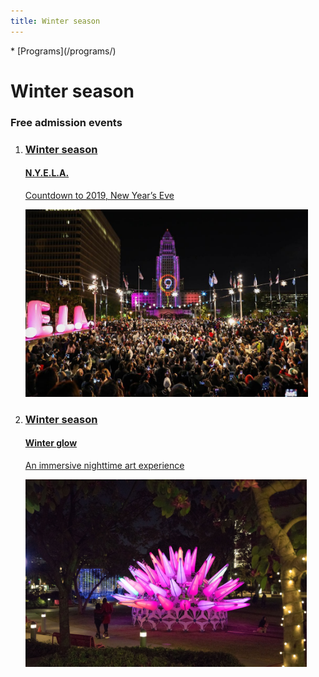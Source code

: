 ```yaml
---
title: Winter season
---
```


<nav markdown="1">
* [Programs](/programs/)
</nav>

Winter season
=============

### Free admission events

<ol class="event-list" style="grid-template-columns: 1fr 1fr;">
  <li>
    <a href="/nyela/">
      <div>
        <h3>Winter season</h3>
        <h4>N.Y.E.L.A.</h4>
        <p>Countdown to 2019, New Year’s Eve</p>
      </div>
      <img src="/uploads/nyela/live-video-poster.jpg" height="300" alt="" />
    </a>
  </li>
  <li>
    <a href="/winter-glow/">
      <div>
        <h3>Winter season</h3>
        <h4>Winter glow</h4>
        <p>An immersive nighttime art experience</p>
      </div>
      <img src="/uploads/winter-glow-3.jpg" height="300" alt="" />
    </a>
  </li>
</ol>

